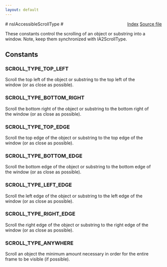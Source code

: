 ```yaml
---
layout: default
---
```

<div class='links' style='float:right'><a href="../index.html">Index</a>
<a href="http://dxr.mozilla.org/mozilla-central/source/accessible/interfaces/nsIAccessibleTypes.idl">Source file</a>
</div>
# nsIAccessibleScrollType #
  
These constants control the scrolling of an object or substring into a  
window. Note, keep them synchronized with IA2ScrollType.  
  

## Constants ##

### SCROLL_TYPE_TOP_LEFT ###
  
Scroll the top left of the object or substring to the top left of the  
window (or as close as possible).  
  

### SCROLL_TYPE_BOTTOM_RIGHT ###
  
Scroll the bottom right of the object or substring to the bottom right of  
the window (or as close as possible).  
  

### SCROLL_TYPE_TOP_EDGE ###
  
Scroll the top edge of the object or substring to the top edge of the  
window (or as close as possible).  
  

### SCROLL_TYPE_BOTTOM_EDGE ###
  
Scroll the bottom edge of the object or substring to the bottom edge of  
the window (or as close as possible).  
  

### SCROLL_TYPE_LEFT_EDGE ###
  
Scroll the left edge of the object or substring to the left edge of the  
window (or as close as possible).  
  

### SCROLL_TYPE_RIGHT_EDGE ###
  
Scroll the right edge of the object or substring to the right edge of the  
window (or as close as possible).  
  

### SCROLL_TYPE_ANYWHERE ###
  
Scroll an object the minimum amount necessary in order for the entire  
frame to be visible (if possible).  
  
